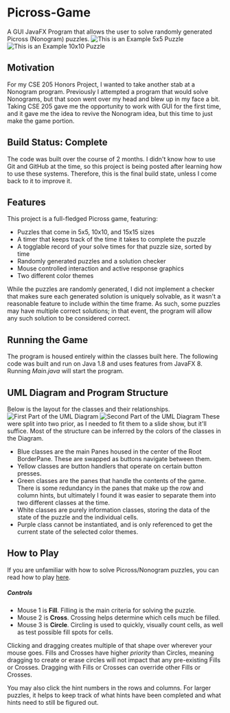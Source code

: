 # Picross-Game
A GUI JavaFX Program that allows the user to solve randomly generated Picross (Nonogram) puzzles.
![This is an Example 5x5 Puzzle](/Images/Picross_Sample_1.PNG)
![This is an Example 10x10 Puzzle](/Images/Picross_Sample_2.PNG)

## Motivation
For my CSE 205 Honors Project, I wanted to take another stab at a Nonogram program. Previously
I attempted a program that would solve Nonograms, but that soon went over my head and blew up
in my face a bit. Taking CSE 205 gave me the opportunity to work with GUI for the first time,
and it gave me the idea to revive the Nonogram idea, but this time to just make the game portion.

## Build Status: Complete
The code was built over the course of 2 months. I didn't know how to use Git and GitHub at the
time, so this project is being posted after learning how to use these systems. Therefore, this
is the final build state, unless I come back to it to improve it.

## Features
This project is a full-fledged Picross game, featuring:
- Puzzles that come in 5x5, 10x10, and 15x15 sizes
- A timer that keeps track of the time it takes to complete the puzzle
- A togglable record of your solve times for that puzzle size, sorted by time
- Randomly generated puzzles and a solution checker 
- Mouse controlled interaction and active response graphics
- Two different color themes

While the puzzles are randomly generated, I did not implement a checker that makes sure each
generated solution is uniquely solvable, as it wasn't a reasonable feature to include within
the time frame. As such, some puzzles may have multiple correct solutions; in that event, the
program will allow any such solution to be considered correct.

## Running the Game
The program is housed entirely within the classes built here. The following code was built and
run on Java 1.8 and uses features from JavaFX 8. Running *Main.java* will start the program.

## UML Diagram and Program Structure
Below is the layout for the classes and their relationships.
![First Part of the UML Diagram](/Images/UML_Diagram_1.png)
![Second Part of the UML Diagram](/Images/UML_Diagram_2.png)
These were split into two prior, as I needed to fit them to a slide show, but it'll suffice.
Most of the structure can be inferred by the colors of the classes in the Diagram.
- Blue classes are the main Panes housed in the center of the Root BorderPane. These are swapped as buttons navigate between them.
- Yellow classes are button handlers that operate on certain button presses.
- Green classes are the panes that handle the contents of the game. There is some redundancy in the panes that make up the row and column hints, but ultimately I found it was easier to separate them into two different classes at the time.
- White classes are purely information classes, storing the data of the state of the puzzle and the individual cells.
- Purple class cannot be instantiated, and is only referenced to get the current state of the selected color themes.

## How to Play
If you are unfamiliar with how to solve Picross/Nonogram puzzles, you can read how to play [here](https://www.hanjie-star.com/en-us/how-to-solve-picross/solve-first-picross-puzzle).

##### Controls
- Mouse 1 is **Fill**. Filling is the main criteria for solving the puzzle.
- Mouse 2 is **Cross**. Crossing helps determine which cells much be filled.
- Mouse 3 is **Circle**. Circling is used to quickly, visually count cells, as well as test possible fill spots for cells.

Clicking and dragging creates multiple of that shape over wherever your mouse goes. Fills and Crosses have higher *priority* than Circles, meaning dragging to create or erase circles will not impact that any pre-existing Fills or Crosses. Dragging with Fills or Crosses can override other Fills or Crosses.

You may also click the hint numbers in the rows and columns. For larger puzzles, it helps to keep track of what hints have been completed and what hints need to still be figured out.